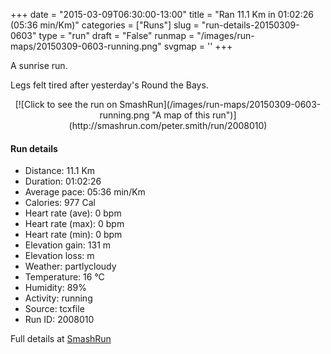 +++
date = "2015-03-09T06:30:00-13:00"
title = "Ran 11.1 Km in 01:02:26 (05:36 min/Km)"
categories = ["Runs"]
slug = "run-details-20150309-0603"
type = "run"
draft = "False"
runmap = "/images/run-maps/20150309-0603-running.png"
svgmap = '<polyline points="92 12, 91 15, 97 18, 96 22, 98 23, 99 26, 97 28, 95 33, 95 35, 100 39, 100 45, 97 54, 97 60, 100 65, 100 68, 97 74, 97 78, 95 84, 94 88, 69 83, 50 79, 31 75, 20 72, 1 51, 0 42, 1 32, 21 30, 46 32, 55 31, 60 29, 79 14, 89 15, 92 13">'
+++

A sunrise run. 

Legs felt tired after yesterday's Round the Bays. 



<!--more-->

<center>
[![Click to see the run on SmashRun](/images/run-maps/20150309-0603-running.png "A map of this run")](http://smashrun.com/peter.smith/run/2008010)
</center>

#### Run details

* Distance: 11.1 Km
* Duration: 01:02:26
* Average pace: 05:36 min/Km
* Calories: 977 Cal
* Heart rate (ave): 0 bpm
* Heart rate (max): 0 bpm
* Heart rate (min): 0 bpm
* Elevation gain: 131 m
* Elevation loss:  m
* Weather: partlycloudy
* Temperature: 16 &deg;C
* Humidity: 89%
* Activity: running
* Source: tcxfile
* Run ID: 2008010

Full details at [SmashRun](http://smashrun.com/peter.smith/run/2008010)